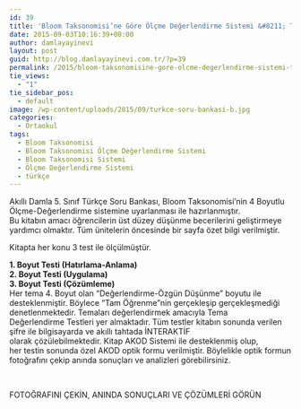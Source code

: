 ```yaml
---
id: 39
title: 'Bloom Taksonomisi’ne Göre Ölçme Değerlendirme Sistemi &#8211; Türkçe'
date: 2015-09-03T10:16:39+00:00
author: damlayayinevi
layout: post
guid: http://blog.damlayayinevi.com.tr/?p=39
permalink: /2015/bloom-taksonomisine-gore-olcme-degerlendirme-sistemi-turkce/
tie_views:
  - "1"
tie_sidebar_pos:
  - default
image: /wp-content/uploads/2015/09/turkce-soru-bankasi-b.jpg
categories:
  - Ortaokul
tags:
  - Bloom Taksonomisi
  - Bloom Taksonomisi Ölçme Değerlendirme Sistemi
  - Bloom Taksonomisi Sistemi
  - Ölçme Değerlendirme Sistemi
  - türkçe
---
```

Akıllı Damla 5. Sınıf Türkçe Soru Bankası, Bloom Taksonomisi’nin 4 Boyutlu Ölçme-Değerlendirme sistemine uyarlanması ile hazırlanmıştır.  
Bu kitabın amacı öğrencilerin üst düzey düşünme becerilerini geliştirmeye yardımcı olmaktır. Tüm ünitelerin öncesinde bir sayfa özet bilgi verilmiştir.<!--more-->

Kitapta her konu 3 test ile ölçülmüştür.

**1. Boyut Testi (Hatırlama-Anlama)**  
**2. Boyut Testi (Uygulama)**  
**3. Boyut Testi (Çözümleme)**  
Her tema 4. Boyut olan “Değerlendirme-Özgün Düşünme” boyutu ile desteklenmiştir. Böylece “Tam Öğrenme”nin gerçekleşip gerçekleşmediği denetlenmektedir. Temaları değerlendirmek amacıyla Tema Değerlendirme Testleri yer almaktadır. Tüm testler kitabın sonunda verilen şifre ile bilgisayarda ve akıllı tahtada İNTERAKTİF olarak çözülebilmektedir. Kitap AKOD Sistemi ile desteklenmiş olup, her testin sonunda özel AKOD optik formu verilmiştir. Böylelikle optik formun fotoğrafını çekip anında sonuçları ve analizleri görebilirsiniz.

&nbsp;

FOTOĞRAFINI ÇEKİN, ANINDA SONUÇLARI VE ÇÖZÜMLERİ GÖRÜN